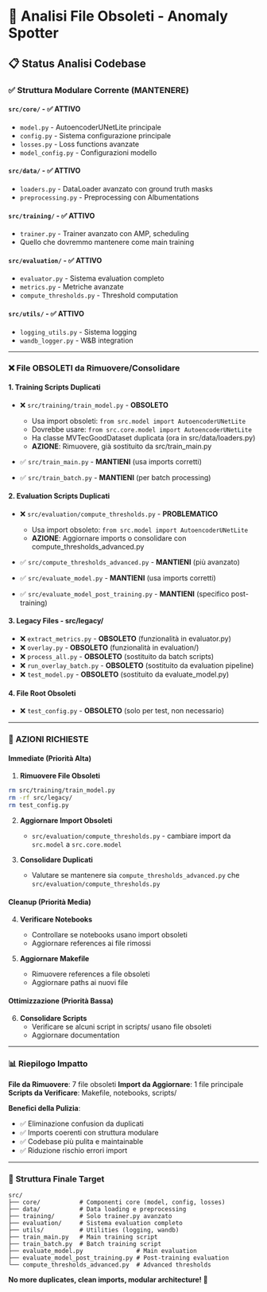 # 🧹 Analisi File Obsoleti - Anomaly Spotter

## 📋 Status Analisi Codebase

### ✅ **Struttura Modulare Corrente (MANTENERE)**

#### `src/core/` - **✅ ATTIVO**
- `model.py` - AutoencoderUNetLite principale
- `config.py` - Sistema configurazione principale  
- `losses.py` - Loss functions avanzate
- `model_config.py` - Configurazioni modello

#### `src/data/` - **✅ ATTIVO**
- `loaders.py` - DataLoader avanzato con ground truth masks
- `preprocessing.py` - Preprocessing con Albumentations

#### `src/training/` - **✅ ATTIVO**
- `trainer.py` - Trainer avanzato con AMP, scheduling
- Quello che dovremmo mantenere come main training

#### `src/evaluation/` - **✅ ATTIVO**
- `evaluator.py` - Sistema evaluation completo
- `metrics.py` - Metriche avanzate
- `compute_thresholds.py` - Threshold computation

#### `src/utils/` - **✅ ATTIVO**
- `logging_utils.py` - Sistema logging
- `wandb_logger.py` - W&B integration

---

### ❌ **File OBSOLETI da Rimuovere/Consolidare**

#### **1. Training Scripts Duplicati**
- ❌ `src/training/train_model.py` - **OBSOLETO**
  - Usa import obsoleti: `from src.model import AutoencoderUNetLite`
  - Dovrebbe usare: `from src.core.model import AutoencoderUNetLite`
  - Ha classe MVTecGoodDataset duplicata (ora in src/data/loaders.py)
  - **AZIONE**: Rimuovere, già sostituito da src/train_main.py

- ✅ `src/train_main.py` - **MANTIENI** (usa imports corretti)
- ✅ `src/train_batch.py` - **MANTIENI** (per batch processing)

#### **2. Evaluation Scripts Duplicati**
- ❌ `src/evaluation/compute_thresholds.py` - **PROBLEMATICO**
  - Usa import obsoleto: `from src.model import AutoencoderUNetLite`
  - **AZIONE**: Aggiornare imports o consolidare con compute_thresholds_advanced.py

- ✅ `src/compute_thresholds_advanced.py` - **MANTIENI** (più avanzato)
- ✅ `src/evaluate_model.py` - **MANTIENI** (usa imports corretti)
- ✅ `src/evaluate_model_post_training.py` - **MANTIENI** (specifico post-training)

#### **3. Legacy Files** - **src/legacy/** 
- ❌ `extract_metrics.py` - **OBSOLETO** (funzionalità in evaluator.py)
- ❌ `overlay.py` - **OBSOLETO** (funzionalità in evaluation/)  
- ❌ `process_all.py` - **OBSOLETO** (sostituito da batch scripts)
- ❌ `run_overlay_batch.py` - **OBSOLETO** (sostituito da evaluation pipeline)
- ❌ `test_model.py` - **OBSOLETO** (sostituito da evaluate_model.py)

#### **4. File Root Obsoleti**
- ❌ `test_config.py` - **OBSOLETO** (solo per test, non necessario)

---

### 🔧 **AZIONI RICHIESTE**

#### **Immediate (Priorità Alta)**

1. **Rimuovere File Obsoleti**
```bash
rm src/training/train_model.py
rm -rf src/legacy/
rm test_config.py
```

2. **Aggiornare Import Obsoleti**
   - `src/evaluation/compute_thresholds.py` - cambiare import da `src.model` a `src.core.model`

3. **Consolidare Duplicati**
   - Valutare se mantenere sia `compute_thresholds_advanced.py` che `src/evaluation/compute_thresholds.py`

#### **Cleanup (Priorità Media)**

4. **Verificare Notebooks**
   - Controllare se notebooks usano import obsoleti
   - Aggiornare references ai file rimossi

5. **Aggiornare Makefile**
   - Rimuovere references a file obsoleti
   - Aggiornare paths ai nuovi file

#### **Ottimizzazione (Priorità Bassa)**

6. **Consolidare Scripts**
   - Verificare se alcuni script in scripts/ usano file obsoleti
   - Aggiornare documentation

---

### 📊 **Riepilogo Impatto**

**File da Rimuovere**: 7 file obsoleti
**Import da Aggiornare**: 1 file principale  
**Scripts da Verificare**: Makefile, notebooks, scripts/

**Benefici della Pulizia**:
- ✅ Eliminazione confusion da duplicati
- ✅ Imports coerenti con struttura modulare
- ✅ Codebase più pulita e maintainable
- ✅ Riduzione rischio errori import

---

### 🎯 **Struttura Finale Target**

```
src/
├── core/           # Componenti core (model, config, losses)
├── data/           # Data loading e preprocessing  
├── training/       # Solo trainer.py avanzato
├── evaluation/     # Sistema evaluation completo
├── utils/          # Utilities (logging, wandb)
├── train_main.py   # Main training script
├── train_batch.py  # Batch training script
├── evaluate_model.py               # Main evaluation
├── evaluate_model_post_training.py # Post-training evaluation
└── compute_thresholds_advanced.py  # Advanced thresholds
```

**No more duplicates, clean imports, modular architecture! 🚀**
